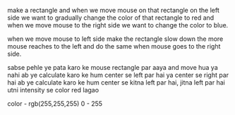 make a rectangle and when we move mouse on that rectangle on the left side we want to gradually change the color of that rectangle to red and when we move mouse to the right side we want to change the color to blue.

when we move mouse to left side make the rectangle slow down the more mouse reaches to the left and do the same when mouse goes to the right side.

sabse pehle ye pata karo ke mouse rectangle par aaya and move hua ya nahi
ab ye calculate karo ke hum center se left par hai ya center se right par hai
ab ye calculate karo ke hum center se kitna left par hai, jitna left par hai utni intensity se color red lagao

color - rgb(255,255,255)
0 - 255


